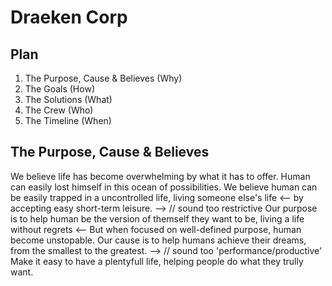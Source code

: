 # Draeken Corp

## Plan

1. The Purpose, Cause & Believes (Why)
2. The Goals (How)
3. The Solutions (What)
4. The Crew (Who)
5. The Timeline (When)

## The Purpose, Cause & Believes

We believe life has become overwhelming by what it has to offer.
Human can easily lost himself in this ocean of possibilities.
We believe human can be easily trapped in a uncontrolled life, living someone else's life <-- by accepting easy short-term leisure. --> // sound too restrictive
Our purpose is to help human be the version of themself they want to be, living a life without regrets
<-- But when focused on well-defined purpose, human become unstopable.
Our cause is to help humans achieve their dreams, from the smallest to the greatest. --> // sound too 'performance/productive'
Make it easy to have a plentyfull life, helping people do what they trully want.